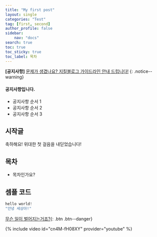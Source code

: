 ```yaml
---
title: "My first post"
layout: single
categories: "Test"
tag: [first, second]
author_profile: false
sidebar:
    nav: "docs"
search: true
toc: true
toc_sticky: true
toc_label: 목차 
---
```


**[공지사항]** [문제가 생겼나요? 지킬블로그 가이드라인 안내 드립니다!](https://mmistakes.github.io/minimal-mistakes/docs/quick-start-guide/)
{: .notice--warning}

<div class="notice--success">
    <h4> 공지사항입니다.</h4>
    <ul>
        <li>공지사항 순서 1</li>
        <li>공지사항 순서 2</li>
        <li>공지사항 순서 3</li>
    </ul>
</div>

## 시작글

축하해요! 위대한 첫 걸음을 내딛었습니다!

## 목차

- 목차인가요?

## 셈플 코드

```java
hello world!
"안녕 세상아!"
```

[무슨 일이 벌어지는거죠?](#link){: .btn .btn--danger}

{% include video id="cn4M-fH08XY" provider="youtube" %}

